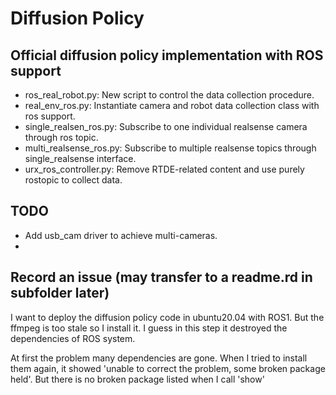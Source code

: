 # Diffusion Policy

## Official diffusion policy implementation with ROS support
- ros_real_robot.py: New script to control the data collection procedure.
- real_env_ros.py: Instantiate camera and robot data collection class with ros support.
- single_realsen_ros.py: Subscribe to one individual realsense camera through ros topic.
- multi_realsense_ros.py: Subscribe to multiple realsense topics through single_realsense interface.
- urx_ros_controller.py: Remove RTDE-related content and use purely rostopic to collect data. 

## TODO
- Add usb_cam driver to achieve multi-cameras.
- 

## Record an issue (may transfer to a readme.rd in subfolder later)
I want to deploy the diffusion policy code in ubuntu20.04 with ROS1. But the ffmpeg is too stale so I install it. I guess in this step it destroyed the dependencies of ROS system.

At first the problem many dependencies are gone. When I tried to install them again, it showed 'unable to correct the problem, some broken package held'. But there is no broken package listed when I call 'show'
